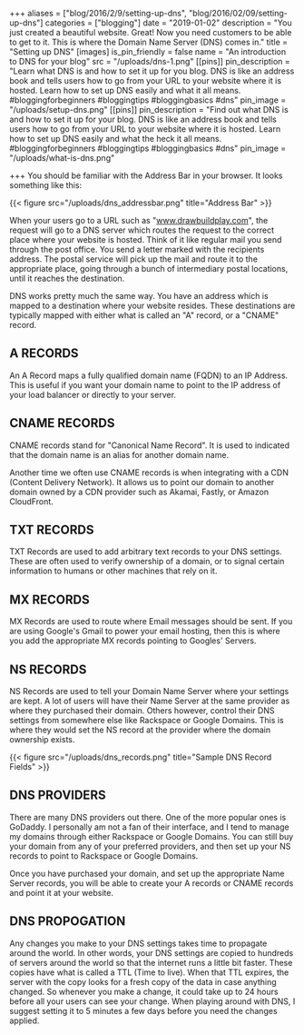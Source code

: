 +++
aliases = ["blog/2016/2/9/setting-up-dns", "blog/2016/02/09/setting-up-dns"]
categories = ["blogging"]
date = "2019-01-02"
description = "You just created a beautiful website.  Great!  Now you need customers to be able to get to it.  This is where the Domain Name Server (DNS) comes in."
title = "Setting up DNS"
[images]
is_pin_friendly = false
name = "An introduction to DNS for your blog"
src = "/uploads/dns-1.png"
[[pins]]
pin_description = "Learn what DNS is and how to set it up for you blog.  DNS is like an address book and tells users how to go from your URL to your website where it is hosted.  Learn how to set up DNS easily and what it all means. #bloggingforbeginners #bloggingtips #bloggingbasics #dns"
pin_image = "/uploads/setup-dns.png"
[[pins]]
pin_description = "Find out what DNS is and how to set it up for your blog.  DNS is like an address book and tells users how to go from your URL to your website where it is hosted.  Learn how to set up DNS easily and what the heck it all means. #bloggingforbeginners #bloggingtips #bloggingbasics #dns"
pin_image = "/uploads/what-is-dns.png"

+++
You should be familiar with the Address Bar in your browser.  It looks something like this:

{{< figure src="/uploads/dns_addressbar.png" title="Address Bar" >}}

When your users go to a URL such as "www.drawbuildplay.com", the request will go to a DNS server which routes the request to the correct place where your website is hosted.  Think of it like regular mail you send through the post office.  You send a letter marked with the recipients address.  The postal service will pick up the mail and route it to the appropriate place, going through a bunch of intermediary postal locations, until it reaches the destination.

DNS works pretty much the same way. You have an address which is mapped to a destination where your website resides.  These destinations are typically mapped with either what is called an "A" record, or a "CNAME" record.

## A RECORDS

An A Record maps a fully qualified domain name (FQDN) to an IP Address.  This is useful if you want your domain name to point to the IP address of your load balancer or directly to your server.

## CNAME RECORDS

CNAME records stand for "Canonical Name Record".  It is used to indicated that the domain name is an alias for another domain name.

Another time we often use CNAME records is when integrating with a CDN (Content Delivery Network).  It allows us to point our domain to another domain owned by a CDN provider such as Akamai, Fastly, or Amazon CloudFront.

## TXT RECORDS

TXT Records are used to add arbitrary text records to your DNS settings.  These are often used to verify ownership of a domain, or to signal certain information to humans or other machines that rely on it.

## MX RECORDS

MX Records are used to route where Email messages should be sent.  If you are using Google's Gmail to power your email hosting, then this is where you add the appropriate MX records pointing to Googles' Servers.

## NS RECORDS

NS Records are used to tell your Domain Name Server where your settings are kept.  A lot of users will have their Name Server at the same provider as where they purchased their domain.  Others however, control their DNS settings from somewhere else like Rackspace or Google Domains.  This is where they would set the NS record at the provider where the domain ownership exists.

{{< figure src="/uploads/dns_records.png" title="Sample DNS Record Fields" >}}

## DNS PROVIDERS

There are many DNS providers out there.  One of the more popular ones is GoDaddy.  I personally am not a fan of their interface, and I tend to manage my domains through either Rackspace or Google Domains.  You can still buy your domain from any of your preferred providers, and then set up your NS records to point to Rackspace or Google Domains.

Once you have purchased your domain, and set up the appropriate Name Server records, you will be able to create your A records or CNAME records and point it at your website.

## DNS PROPOGATION

Any changes you make to your DNS settings takes time to propagate around the world.  In other words, your DNS settings are copied to hundreds of servers around the world so that the internet runs a little bit faster.  These copies have what is called a TTL (Time to live).  When that TTL expires, the server with the copy looks for a fresh copy of the data in case anything changed.  So whenever you make a change, it could take up to 24 hours before all your users can see your change.  When playing around with DNS, I suggest setting it to 5 minutes a few days before you need the changes applied.